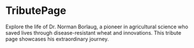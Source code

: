 # TributePage
Explore the life of Dr. Norman Borlaug, a pioneer in agricultural science who saved lives through disease-resistant wheat and innovations. This tribute page showcases his extraordinary journey.
